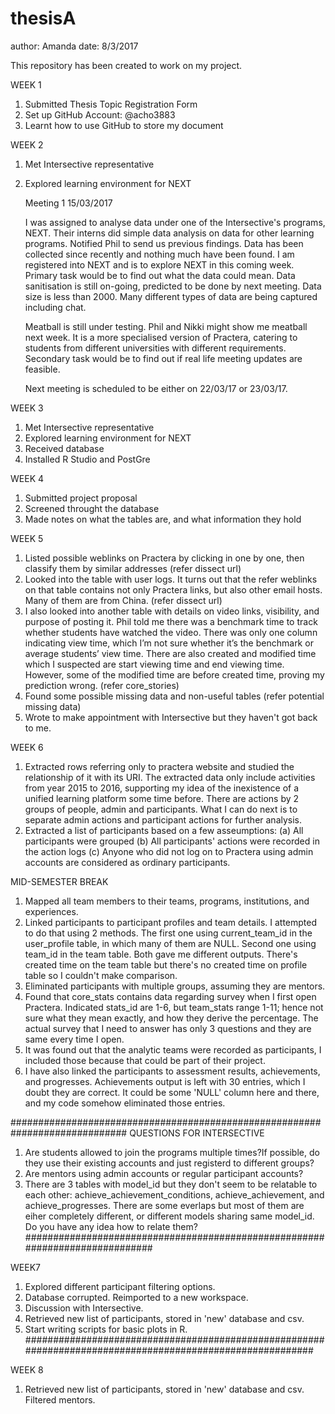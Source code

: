 # thesisA

author: Amanda
date:   8/3/2017
    
This repository has been created to work on my project.

WEEK 1
1.	Submitted Thesis Topic Registration Form
2.	Set up GitHub Account: @acho3883
3.	Learnt how to use GitHub to store my document

WEEK 2
1. Met Intersective representative
2. Explored learning environment for NEXT

    Meeting 1   15/03/2017

    I was assigned to analyse data under one of the Intersective's programs, NEXT. Their interns did simple data analysis on data for   other learning programs. Notified Phil to send us previous findings. Data has been collected since recently and nothing much have been found. I am registered into NEXT and is to explore NEXT in this coming week. Primary task would be to find out what the data could mean. Data sanitisation is still on-going, predicted to be done by next meeting. Data size is less than 2000. Many different types of data are being captured including chat.

    Meatball is still under testing. Phil and Nikki might show me meatball next week. It is a more specialised version of Practera, catering to students from different universities with different requirements. Secondary task would be to find out if real life meeting updates are feasible.

    Next meeting is scheduled to be either on 22/03/17 or 23/03/17.
    
WEEK 3
1. Met Intersective representative
2. Explored learning environment for NEXT
3. Received database
4. Installed R Studio and PostGre

WEEK 4
1. Submitted project proposal
2. Screened throught the database
3. Made notes on what the tables are, and what information they hold

WEEK 5
1.	Listed possible weblinks on Practera by clicking in one by one, then classify them by similar addresses (refer dissect url)
2.	Looked into the table with user logs. It turns out that the refer weblinks on that table contains not only Practera links, but also     other email hosts. Many of them are from China. (refer dissect url)
3.	I also looked into another table with details on video links, visibility, and purpose of posting it. Phil told me there was a           benchmark time to track whether students have watched the video. There was only one column indicating view time, which I’m not sure     whether it’s the benchmark or average students’ view time. There are also created and modified time which I suspected are start         viewing time and end viewing time. However, some of the modified time are before created time, proving my prediction wrong.             (refer core_stories)
4.	Found some possible missing data and non-useful tables (refer potential missing data)
5.  Wrote to make appointment with Intersective but they haven't got back to me.

WEEK 6
1. Extracted rows referring only to practera website and studied the relationship of it with its URI. The extracted data only        include activities from year 2015 to 2016, supporting my idea of the inexistence of a unified learning platform some time before.        There are actions by 2 groups of people, admin and participants. What I can do next is to separate admin actions and participant        actions for further analysis.
2. Extracted a list of participants based on a few asseumptions:
    (a) All participants were grouped
    (b) All participants' actions were recorded in the action logs
    (c) Anyone who did not log on to Practera using admin accounts are considered as ordinary participants.

MID-SEMESTER BREAK
1.	Mapped all team members to their teams, programs, institutions, and experiences.
2.	Linked participants to participant profiles and team details. I attempted to do that using 2 methods. The first one using   current_team_id in the user_profile table, in which many of them are NULL. Second one using team_id in the team table. Both gave me different outputs. There's created time on the team table but there's no created time on profile table so I couldn't make comparison.
3.	Eliminated participants with multiple groups, assuming they are mentors.
4.	Found that core_stats contains data regarding survey when I first open Practera. Indicated stats_id are 1-6, but team_stats range 1-11; hence not sure what they mean exactly, and how they derive the percentage. The actual survey that I need to answer has only 3 questions and they are same every time I open.
5.	It was found out that the analytic teams were recorded as participants, I included those because that could be part of their project.
6.	I have also linked the participants to assessment results, achievements, and progresses. Achievements output is left with 30 entries, which I doubt they are correct. It could be some 'NULL' column here and there, and my code somehow eliminated those entries.

#############################################################################
QUESTIONS FOR INTERSECTIVE

1. Are students allowed to join the programs multiple times?If possible, do they use their existing accounts and just registerd to different groups?
2. Are mentors using admin accounts or regular participant accounts?
3. There are 3 tables with model_id but they don't seem to be relatable to each other: achieve_achievement_conditions, achieve_achievement, and achieve_progresses. There are some everlaps but most of them are eiher completely different, or different models sharing same model_id. Do you have any idea how to relate them?
#############################################################################

WEEK7
1. Explored different participant filtering options.
2. Database corrupted. Reimported to a new workspace.
3. Discussion with Intersective.
4. Retrieved new list of participants, stored in 'new' database and csv.
5. Start writing scripts for basic plots in R.
##########################################################################################################

WEEK 8
1. Retrieved new list of participants, stored in 'new' database and csv. Filtered mentors.
